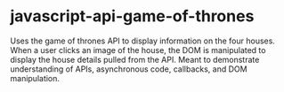 # javascript-api-game-of-thrones
Uses the game of thrones API to display information on the four houses. When a user clicks an image of the house, the DOM is manipulated to display the house details pulled from the API. Meant to demonstrate understanding of APIs, asynchronous code, callbacks, and DOM manipulation.
